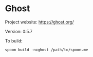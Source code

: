 # Ghost

Project website: https://ghost.org/

Version: 0.5.7

To build: 

	spoon build -n=ghost /path/to/spoon.me